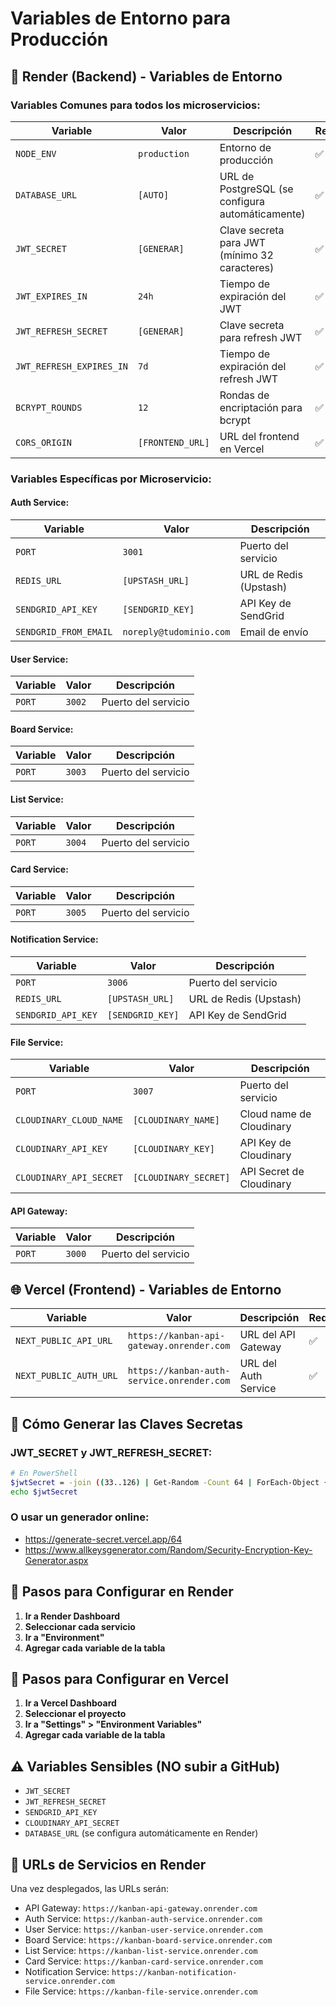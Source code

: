 # Variables de Entorno para Producción

## 🔧 Render (Backend) - Variables de Entorno

### **Variables Comunes para todos los microservicios:**

| Variable | Valor | Descripción | Requerida |
|----------|-------|-------------|-----------|
| `NODE_ENV` | `production` | Entorno de producción | ✅ |
| `DATABASE_URL` | `[AUTO]` | URL de PostgreSQL (se configura automáticamente) | ✅ |
| `JWT_SECRET` | `[GENERAR]` | Clave secreta para JWT (mínimo 32 caracteres) | ✅ |
| `JWT_EXPIRES_IN` | `24h` | Tiempo de expiración del JWT | ✅ |
| `JWT_REFRESH_SECRET` | `[GENERAR]` | Clave secreta para refresh JWT | ✅ |
| `JWT_REFRESH_EXPIRES_IN` | `7d` | Tiempo de expiración del refresh JWT | ✅ |
| `BCRYPT_ROUNDS` | `12` | Rondas de encriptación para bcrypt | ✅ |
| `CORS_ORIGIN` | `[FRONTEND_URL]` | URL del frontend en Vercel | ✅ |

### **Variables Específicas por Microservicio:**

#### **Auth Service:**
| Variable | Valor | Descripción |
|----------|-------|-------------|
| `PORT` | `3001` | Puerto del servicio |
| `REDIS_URL` | `[UPSTASH_URL]` | URL de Redis (Upstash) |
| `SENDGRID_API_KEY` | `[SENDGRID_KEY]` | API Key de SendGrid |
| `SENDGRID_FROM_EMAIL` | `noreply@tudominio.com` | Email de envío |

#### **User Service:**
| Variable | Valor | Descripción |
|----------|-------|-------------|
| `PORT` | `3002` | Puerto del servicio |

#### **Board Service:**
| Variable | Valor | Descripción |
|----------|-------|-------------|
| `PORT` | `3003` | Puerto del servicio |

#### **List Service:**
| Variable | Valor | Descripción |
|----------|-------|-------------|
| `PORT` | `3004` | Puerto del servicio |

#### **Card Service:**
| Variable | Valor | Descripción |
|----------|-------|-------------|
| `PORT` | `3005` | Puerto del servicio |

#### **Notification Service:**
| Variable | Valor | Descripción |
|----------|-------|-------------|
| `PORT` | `3006` | Puerto del servicio |
| `REDIS_URL` | `[UPSTASH_URL]` | URL de Redis (Upstash) |
| `SENDGRID_API_KEY` | `[SENDGRID_KEY]` | API Key de SendGrid |

#### **File Service:**
| Variable | Valor | Descripción |
|----------|-------|-------------|
| `PORT` | `3007` | Puerto del servicio |
| `CLOUDINARY_CLOUD_NAME` | `[CLOUDINARY_NAME]` | Cloud name de Cloudinary |
| `CLOUDINARY_API_KEY` | `[CLOUDINARY_KEY]` | API Key de Cloudinary |
| `CLOUDINARY_API_SECRET` | `[CLOUDINARY_SECRET]` | API Secret de Cloudinary |

#### **API Gateway:**
| Variable | Valor | Descripción |
|----------|-------|-------------|
| `PORT` | `3000` | Puerto del servicio |

## 🌐 Vercel (Frontend) - Variables de Entorno

| Variable | Valor | Descripción | Requerida |
|----------|-------|-------------|-----------|
| `NEXT_PUBLIC_API_URL` | `https://kanban-api-gateway.onrender.com` | URL del API Gateway | ✅ |
| `NEXT_PUBLIC_AUTH_URL` | `https://kanban-auth-service.onrender.com` | URL del Auth Service | ✅ |

## 🔑 Cómo Generar las Claves Secretas

### **JWT_SECRET y JWT_REFRESH_SECRET:**
```bash
# En PowerShell
$jwtSecret = -join ((33..126) | Get-Random -Count 64 | ForEach-Object {[char]$_})
echo $jwtSecret
```

### **O usar un generador online:**
- https://generate-secret.vercel.app/64
- https://www.allkeysgenerator.com/Random/Security-Encryption-Key-Generator.aspx

## 📝 Pasos para Configurar en Render

1. **Ir a Render Dashboard**
2. **Seleccionar cada servicio**
3. **Ir a "Environment"**
4. **Agregar cada variable de la tabla**

## 📝 Pasos para Configurar en Vercel

1. **Ir a Vercel Dashboard**
2. **Seleccionar el proyecto**
3. **Ir a "Settings" > "Environment Variables"**
4. **Agregar cada variable de la tabla**

## ⚠️ Variables Sensibles (NO subir a GitHub)

- `JWT_SECRET`
- `JWT_REFRESH_SECRET`
- `SENDGRID_API_KEY`
- `CLOUDINARY_API_SECRET`
- `DATABASE_URL` (se configura automáticamente en Render)

## 🔗 URLs de Servicios en Render

Una vez desplegados, las URLs serán:
- API Gateway: `https://kanban-api-gateway.onrender.com`
- Auth Service: `https://kanban-auth-service.onrender.com`
- User Service: `https://kanban-user-service.onrender.com`
- Board Service: `https://kanban-board-service.onrender.com`
- List Service: `https://kanban-list-service.onrender.com`
- Card Service: `https://kanban-card-service.onrender.com`
- Notification Service: `https://kanban-notification-service.onrender.com`
- File Service: `https://kanban-file-service.onrender.com` 